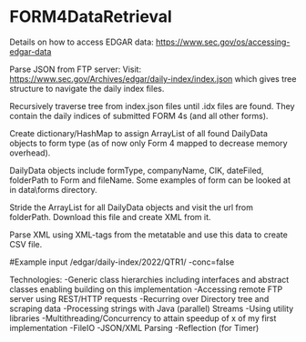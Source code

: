 # FORM4DataRetrieval

Details on how to access EDGAR data: https://www.sec.gov/os/accessing-edgar-data

Parse JSON from FTP server: 
Visit: https://www.sec.gov/Archives/edgar/daily-index/index.json which gives tree structure to navigate the daily index files.

Recursively traverse tree from index.json files until .idx files are found. They contain the daily indices of submitted FORM 4s (and all other forms). 

Create dictionary/HashMap to assign ArrayList of all found DailyData objects to form type (as of now only Form 4 mapped to decrease memory overhead).

DailyData objects include formType, companyName, CIK, dateFiled, folderPath to Form and fileName. Some examples of form can be looked at in data\forms directory.

Stride the ArrayList for all DailyData objects and visit the url from folderPath. Download this file and create XML from it.

Parse XML using XML-tags from the metatable and use this data to create CSV file.

#Example input
/edgar/daily-index/2022/QTR1/ -conc=false


Technologies:
-Generic class hierarchies including interfaces and abstract classes enabling building on this implementation
-Accessing remote FTP server using REST/HTTP requests
-Recurring over Directory tree and scraping data
-Processing strings with Java (parallel) Streams
-Using utility libraries
-Multithreading/Concurrency to attain speedup of x of my first implementation
-FileIO
-JSON/XML Parsing
-Reflection (for Timer)

